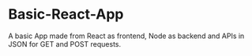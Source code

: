 # Basic-React-App
A basic App made from React as frontend, Node as backend and APIs in JSON for GET and POST requests.
